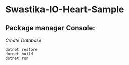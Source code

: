 # Swastika-IO-Heart-Sample
## Package manager Console:
*Create Database*
```
dotnet restore
dotnet build
dotnet run
```
